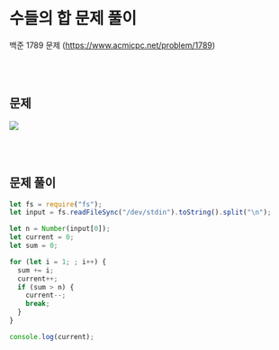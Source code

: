 # 수들의 합 문제 풀이

백준 1789 문제
(https://www.acmicpc.net/problem/1789)

<br/>
<br/>

## 문제

<a href="#"><img src="https://github.com/eunbaming/TIL_JS-CodingTest/assets/110072947/ea99d309-4268-4da0-98e4-485c4be1ac66"/></a>

<br/>
<br/>

## 문제 풀이

```javascript
let fs = require("fs");
let input = fs.readFileSync("/dev/stdin").toString().split("\n");

let n = Number(input[0]);
let current = 0;
let sum = 0;

for (let i = 1; ; i++) {
  sum += i;
  current++;
  if (sum > n) {
    current--;
    break;
  }
}

console.log(current);
```
